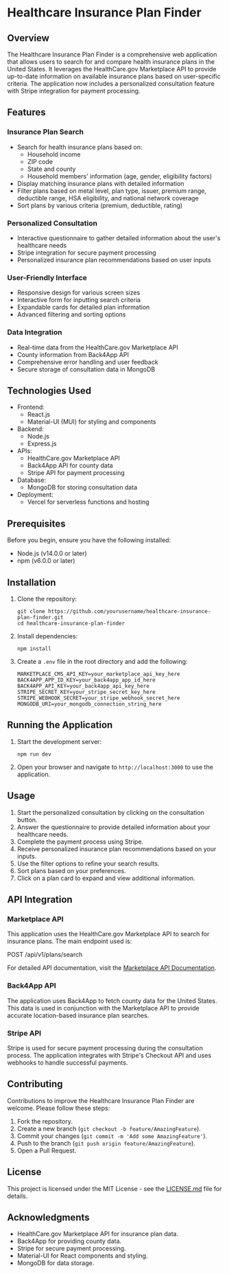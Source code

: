 # Healthcare Insurance Plan Finder

## Overview

The Healthcare Insurance Plan Finder is a comprehensive web application that allows users to search for and compare health insurance plans in the United States. It leverages the HealthCare.gov Marketplace API to provide up-to-date information on available insurance plans based on user-specific criteria. The application now includes a personalized consultation feature with Stripe integration for payment processing.

## Features

### Insurance Plan Search
- Search for health insurance plans based on:
  - Household income
  - ZIP code
  - State and county
  - Household members' information (age, gender, eligibility factors)
- Display matching insurance plans with detailed information
- Filter plans based on metal level, plan type, issuer, premium range, deductible range, HSA eligibility, and national network coverage
- Sort plans by various criteria (premium, deductible, rating)

### Personalized Consultation
- Interactive questionnaire to gather detailed information about the user's healthcare needs
- Stripe integration for secure payment processing
- Personalized insurance plan recommendations based on user inputs

### User-Friendly Interface
- Responsive design for various screen sizes
- Interactive form for inputting search criteria
- Expandable cards for detailed plan information
- Advanced filtering and sorting options

### Data Integration
- Real-time data from the HealthCare.gov Marketplace API
- County information from Back4App API
- Comprehensive error handling and user feedback
- Secure storage of consultation data in MongoDB

## Technologies Used

- Frontend:
  - React.js
  - Material-UI (MUI) for styling and components
- Backend:
  - Node.js
  - Express.js
- APIs:
  - HealthCare.gov Marketplace API
  - Back4App API for county data
  - Stripe API for payment processing
- Database:
  - MongoDB for storing consultation data
- Deployment:
  - Vercel for serverless functions and hosting

## Prerequisites

Before you begin, ensure you have the following installed:
- Node.js (v14.0.0 or later)
- npm (v6.0.0 or later)

## Installation

1. Clone the repository:
   ```
   git clone https://github.com/yourusername/healthcare-insurance-plan-finder.git
   cd healthcare-insurance-plan-finder
   ```

2. Install dependencies:
   ```
   npm install
   ```

3. Create a `.env` file in the root directory and add the following:
   ```
   MARKETPLACE_CMS_API_KEY=your_marketplace_api_key_here
   BACK4APP_APP_ID_KEY=your_back4app_app_id_here
   BACK4APP_API_KEY=your_back4app_api_key_here
   STRIPE_SECRET_KEY=your_stripe_secret_key_here
   STRIPE_WEBHOOK_SECRET=your_stripe_webhook_secret_here
   MONGODB_URI=your_mongodb_connection_string_here
   ```

## Running the Application

1. Start the development server:
   ```
   npm run dev
   ```

2. Open your browser and navigate to `http://localhost:3000` to use the application.

## Usage

1. Start the personalized consultation by clicking on the consultation button.
2. Answer the questionnaire to provide detailed information about your healthcare needs.
3. Complete the payment process using Stripe.
4. Receive personalized insurance plan recommendations based on your inputs.
5. Use the filter options to refine your search results.
6. Sort plans based on your preferences.
7. Click on a plan card to expand and view additional information.

## API Integration

### Marketplace API

This application uses the HealthCare.gov Marketplace API to search for insurance plans. The main endpoint used is:

POST /api/v1/plans/search

For detailed API documentation, visit the [Marketplace API Documentation](https://marketplace.api.healthcare.gov/api-docs/).

### Back4App API

The application uses Back4App to fetch county data for the United States. This data is used in conjunction with the Marketplace API to provide accurate location-based insurance plan searches.

### Stripe API

Stripe is used for secure payment processing during the consultation process. The application integrates with Stripe's Checkout API and uses webhooks to handle successful payments.

## Contributing

Contributions to improve the Healthcare Insurance Plan Finder are welcome. Please follow these steps:

1. Fork the repository.
2. Create a new branch (`git checkout -b feature/AmazingFeature`).
3. Commit your changes (`git commit -m 'Add some AmazingFeature'`).
4. Push to the branch (`git push origin feature/AmazingFeature`).
5. Open a Pull Request.

## License

This project is licensed under the MIT License - see the [LICENSE.md](LICENSE.md) file for details.

## Acknowledgments

- HealthCare.gov Marketplace API for insurance plan data.
- Back4App for providing county data.
- Stripe for secure payment processing.
- Material-UI for React components and styling.
- MongoDB for data storage.